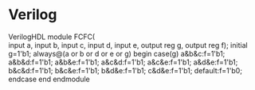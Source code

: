 # Verilog
VerilogHDL
module FCFC(   
	 input a,
    input b,
    input c,
    input d,
    input e,
	 output reg g,
    output reg f);
initial g=1'b1;
always@(a or b or d or e or g)
begin
	case(g)
		a&b&c:f=1'b1;
		a&b&d:f=1'b1;
		a&b&e:f=1'b1;
		a&c&d:f=1'b1;
		a&c&e:f=1'b1;
		a&d&e:f=1'b1;
		b&c&d:f=1'b1;
		b&c&e:f=1'b1;
		b&d&e:f=1'b1;
		c&d&e:f=1'b1;
		default:f=1'b0;
	endcase
end
endmodule
